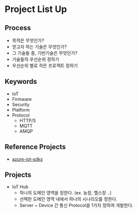# Project List Up

## Process

- 목적은 무엇인가?
- 얻고자 하는 기술은 무엇인가?
- 그 기술들 중, 기반기술은 무엇인가?
- 기술들의 우선순위 정하기 
- 우선순위 별로 작은 프로젝트 정하기 

## Keywords

- IoT
- Firmware
- Security
- Platform
- Protocol
  - HTTP/S
  - MQTT
  - AMQP

## Reference Projects

- [azure-iot-sdks](https://github.com/Azure/azure-iot-sdks)

## Projects

- IoT Hub
  - 하나의 도메인 영역을 정한다. (ex. 농장, 헬스장 ..) 
  - 선택한 도메인 영역 내에서 하나의 시나리오를 정한다. 
  - Server ~ Device 간 통신 Protocol을 1가지 정하여 개발한다. 
 
